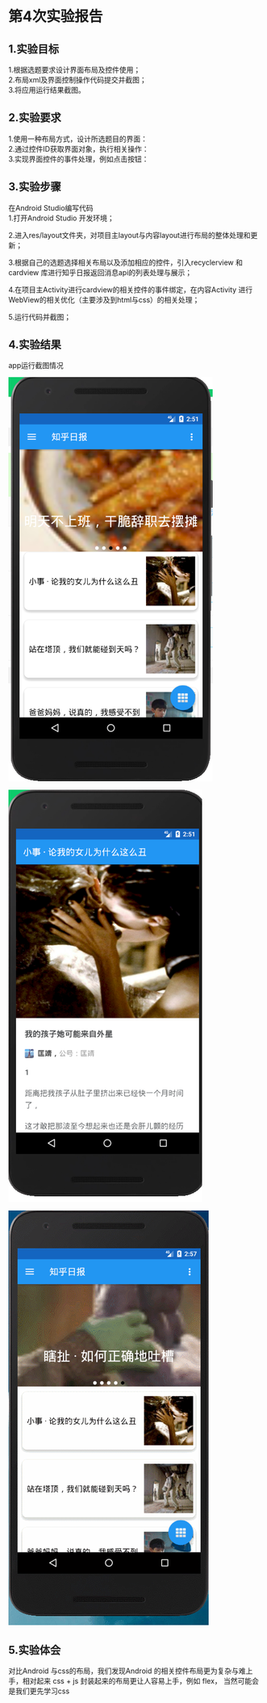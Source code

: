 # 第4次实验报告
## 1.实验目标
1.根据选题要求设计界面布局及控件使用；  
2.布局xml及界面控制操作代码提交并截图；  
3.将应用运行结果截图。  
  
## 2.实验要求
1.使用一种布局方式，设计所选题目的界面：   
2.通过控件ID获取界面对象，执行相关操作：  
3.实现界面控件的事件处理，例如点击按钮： 

## 3.实验步骤
在Android Studio编写代码  
1.打开Android Studio 开发环境；

2.进入res/layout文件夹，对项目主layout与内容layout进行布局的整体处理和更新；

3.根据自己的选题选择相关布局以及添加相应的控件，引入recyclerview 和 cardview 库进行知乎日报返回消息api的列表处理与展示；

4.在项目主Activity进行cardview的相关控件的事件绑定，在内容Activity 进行 WebView的相关优化（主要涉及到html与css）的相关处理；

5.运行代码并截图；  

## 4.实验结果
app运行截图情况 

![image](https://raw.githubusercontent.com/0r2dev/android-labs-2018/master/soft1606081301318/screenshot4_1.png "截图1")

![image](https://raw.githubusercontent.com/0r2dev/android-labs-2018/master/soft1606081301318/screenshot4_2.png "截图2")

![image](https://raw.githubusercontent.com/0r2dev/android-labs-2018/master/soft1606081301318/screenshot4.gif "动态截图")

## 5.实验体会
对比Android 与css的布局，我们发现Android 的相关控件布局更为复杂与难上手，相对起来 css + js 封装起来的布局更让人容易上手，例如 flex， 当然可能会是我们更先学习css